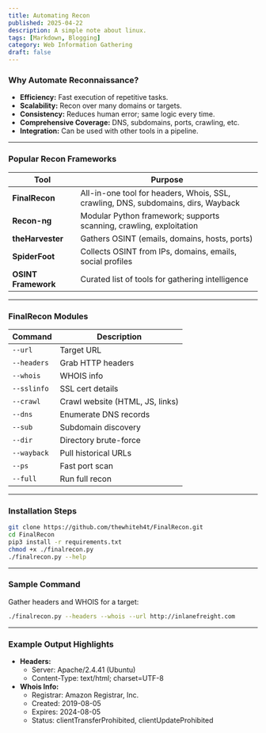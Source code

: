```yaml
---
title: Automating Recon
published: 2025-04-22
description: A simple note about linux.
tags: [Markdown, Blogging]
category: Web Information Gathering
draft: false
---
```



###  **Why Automate Reconnaissance?**
- **Efficiency:** Fast execution of repetitive tasks.
- **Scalability:** Recon over many domains or targets.
- **Consistency:** Reduces human error; same logic every time.
- **Comprehensive Coverage:** DNS, subdomains, ports, crawling, etc.
- **Integration:** Can be used with other tools in a pipeline.

---

###  **Popular Recon Frameworks**
| Tool         | Purpose |
|--------------|---------|
| **FinalRecon** | All-in-one tool for headers, Whois, SSL, crawling, DNS, subdomains, dirs, Wayback |
| **Recon-ng**  | Modular Python framework; supports scanning, crawling, exploitation |
| **theHarvester** | Gathers OSINT (emails, domains, hosts, ports) |
| **SpiderFoot** | Collects OSINT from IPs, domains, emails, social profiles |
| **OSINT Framework** | Curated list of tools for gathering intelligence |

---

###  **FinalRecon Modules**
| Command | Description |
|---------|-------------|
| `--url` | Target URL |
| `--headers` | Grab HTTP headers |
| `--whois` | WHOIS info |
| `--sslinfo` | SSL cert details |
| `--crawl` | Crawl website (HTML, JS, links) |
| `--dns` | Enumerate DNS records |
| `--sub` | Subdomain discovery |
| `--dir` | Directory brute-force |
| `--wayback` | Pull historical URLs |
| `--ps` | Fast port scan |
| `--full` | Run full recon |

---

###  **Installation Steps**
```bash
git clone https://github.com/thewhiteh4t/FinalRecon.git
cd FinalRecon
pip3 install -r requirements.txt
chmod +x ./finalrecon.py
./finalrecon.py --help
```

---

###  **Sample Command**
Gather headers and WHOIS for a target:
```bash
./finalrecon.py --headers --whois --url http://inlanefreight.com
```

---

###  **Example Output Highlights**
- **Headers:**
  - Server: Apache/2.4.41 (Ubuntu)
  - Content-Type: text/html; charset=UTF-8
- **Whois Info:**
  - Registrar: Amazon Registrar, Inc.
  - Created: 2019-08-05
  - Expires: 2024-08-05
  - Status: clientTransferProhibited, clientUpdateProhibited
